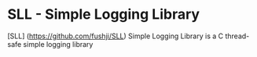 # SLL - Simple Logging Library

[SLL] (https://github.com/fushji/SLL) Simple Logging Library is a C thread-safe simple logging library
